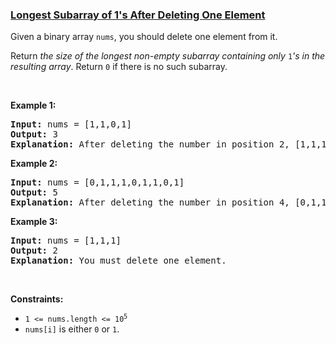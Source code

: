 ### [Longest Subarray of 1's After Deleting One Element](https://leetcode.com/problems/longest-subarray-of-1s-after-deleting-one-element)

<p>Given a binary array <code>nums</code>, you should delete one element from it.</p>

<p>Return <em>the size of the longest non-empty subarray containing only </em><code>1</code><em>&#39;s in the resulting array</em>. Return <code>0</code> if there is no such subarray.</p>

<p>&nbsp;</p>
<p><strong class="example">Example 1:</strong></p>

<pre>
<strong>Input:</strong> nums = [1,1,0,1]
<strong>Output:</strong> 3
<strong>Explanation:</strong> After deleting the number in position 2, [1,1,1] contains 3 numbers with value of 1&#39;s.
</pre>

<p><strong class="example">Example 2:</strong></p>

<pre>
<strong>Input:</strong> nums = [0,1,1,1,0,1,1,0,1]
<strong>Output:</strong> 5
<strong>Explanation:</strong> After deleting the number in position 4, [0,1,1,1,1,1,0,1] longest subarray with value of 1&#39;s is [1,1,1,1,1].
</pre>

<p><strong class="example">Example 3:</strong></p>

<pre>
<strong>Input:</strong> nums = [1,1,1]
<strong>Output:</strong> 2
<strong>Explanation:</strong> You must delete one element.
</pre>

<p>&nbsp;</p>
<p><strong>Constraints:</strong></p>

<ul>
	<li><code>1 &lt;= nums.length &lt;= 10<sup>5</sup></code></li>
	<li><code>nums[i]</code> is either <code>0</code> or <code>1</code>.</li>
</ul>

